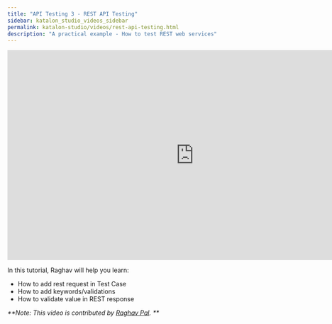 ```yaml
---
title: "API Testing 3 - REST API Testing"
sidebar: katalon_studio_videos_sidebar
permalink: katalon-studio/videos/rest-api-testing.html
description: "A practical example - How to test REST web services"
---
```

<iframe width="840" height="473" src="https://www.youtube.com/embed/evkLD24nFAY" frameborder="0" allow="autoplay; encrypted-media" allowfullscreen="">&nbsp;</iframe>


In this tutorial, Raghav will help you learn:

* How to add rest request in Test Case
* How to add keywords/validations
* How to validate value in REST response

_**Note: This video is contributed by [Raghav Pal](https://www.youtube.com/channel/UCTt7pyY-o0eltq14glaG5dg). **_
